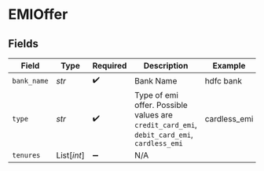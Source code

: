 # EMIOffer


## Fields

| Field                                                                                      | Type                                                                                       | Required                                                                                   | Description                                                                                | Example                                                                                    |
| ------------------------------------------------------------------------------------------ | ------------------------------------------------------------------------------------------ | ------------------------------------------------------------------------------------------ | ------------------------------------------------------------------------------------------ | ------------------------------------------------------------------------------------------ |
| `bank_name`                                                                                | *str*                                                                                      | :heavy_check_mark:                                                                         | Bank Name                                                                                  | hdfc bank                                                                                  |
| `type`                                                                                     | *str*                                                                                      | :heavy_check_mark:                                                                         | Type of emi offer. Possible values are `credit_card_emi`, `debit_card_emi`, `cardless_emi` | cardless_emi                                                                               |
| `tenures`                                                                                  | List[*int*]                                                                                | :heavy_minus_sign:                                                                         | N/A                                                                                        |                                                                                            |
